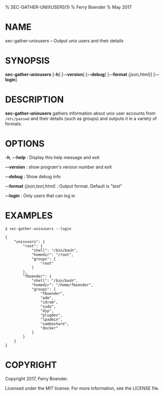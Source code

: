 % SEC-GATHER-UNIXUSERS(1)
% Ferry Boender
% May 2017

<!---
Convert with pandoc to Groff man format:

pandoc this.md -s -t man > this.1
--->

# NAME

sec-gather-unixusers – Output unix users and their details

# SYNOPSIS

 **sec-gather-unixusers** [**-h**] [**--version**] [**--debug**] [**--format** *{json,html}*] [**--login**]

# DESCRIPTION

**sec-gather-unixusers** gathers information about unix user accounts from
`/etc/passwd` and their details (such as groups) and outputs it in a variety
of formats.

# OPTIONS

**-h**, **--help**
:   Display this help message and exit

**--version**
:   show program's version number and exit

**--debug**
:   Show debug info

**--format** *{json,text,html}*
:   Output format. Default is "*text*"

**--login**
:   Only users that can log in

# EXAMPLES

    $ sec-gather-unixusers --login

    {
        "unixusers": {
            "root": {
                "shell": "/bin/bash", 
                "homedir": "/root", 
                "groups": [
                    "root"
                ]
            }, 
            "fboender": {
                "shell": "/bin/bash", 
                "homedir": "/home/fboender", 
                "groups": [
                    "fboender", 
                    "adm", 
                    "cdrom", 
                    "sudo", 
                    "dip", 
                    "plugdev", 
                    "lpadmin", 
                    "sambashare", 
                    "docker"
                ]
            }
        }
    }

# COPYRIGHT

Copyright 2017, Ferry Boender.

Licensed under the MIT license. For more information, see the LICENSE file.
